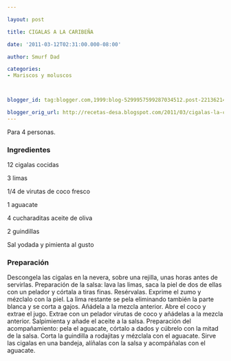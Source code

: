 ```yaml
---

layout: post

title: CIGALAS A LA CARIBEÑA

date: '2011-03-12T02:31:00.000-08:00'

author: Smurf Dad

categories:
- Mariscos y moluscos



blogger_id: tag:blogger.com,1999:blog-5299957599287034512.post-2213621499539356154

blogger_orig_url: http://recetas-desa.blogspot.com/2011/03/cigalas-la-caribena.html
---
```


Para 4 personas.

<h3>Ingredientes</h3>

12 cigalas cocidas

3 limas

1/4 de virutas de coco fresco

1 aguacate

4 cucharaditas aceite de oliva

2 guindillas

Sal yodada y pimienta al gusto

<h3>Preparación</h3>

Descongela las cigalas en la nevera, sobre una rejilla, unas horas antes de servirlas. Preparación de la salsa: lava las limas, saca la piel de dos de ellas con un pelador y córtala a tiras finas. Resérvalas. Exprime el zumo y mézclalo con la piel. La lima restante se pela eliminando también la parte blanca y se corta a gajos. Añádela a la mezcla anterior. Abre el coco y extrae el jugo. Extrae con un pelador virutas de coco y añádelas a la mezcla anterior. Salpimienta y añade el aceite a la salsa. Preparación del acompañamiento: pela el aguacate, córtalo a dados y cúbrelo con la mitad de la salsa. Corta la guindilla a rodajitas y mézclala con el aguacate. Sirve las cigalas en una bandeja, alíñalas con la salsa y acompáñalas con el aguacate.